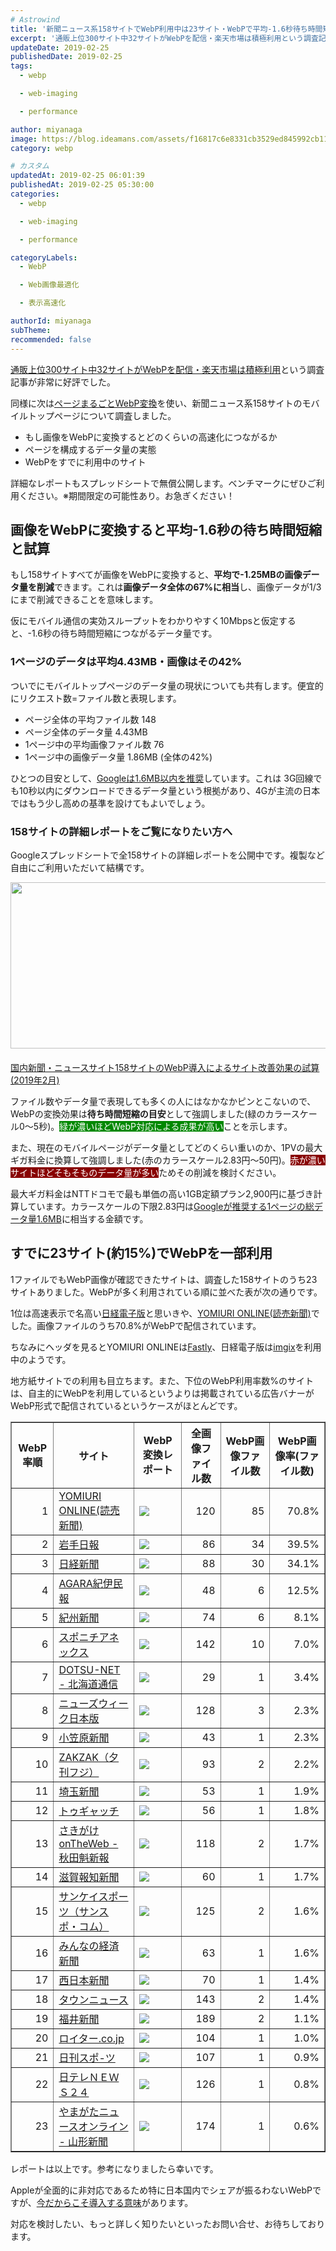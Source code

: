 ```yaml
---
# Astrowind
title: '新聞ニュース系158サイトでWebP利用中は23サイト・WebPで平均-1.6秒待ち時間短縮と試算・レポート無料公開'
excerpt: '通販上位300サイト中32サイトがWebPを配信・楽天市場は積極利用という調査記...'
updateDate: 2019-02-25
publishedDate: 2019-02-25
tags: 
  - webp

  - web-imaging

  - performance

author: miyanaga
image: https://blog.ideamans.com/assets/f16817c6e8331cb3529ed845992cb11252c73ad7.png
category: webp

# カスタム
updatedAt: 2019-02-25 06:01:39
publishedAt: 2019-02-25 05:30:00
categories: 
  - webp

  - web-imaging

  - performance

categoryLabels: 
  - WebP

  - Web画像最適化

  - 表示高速化

authorId: miyanaga
subTheme: 
recommended: false
---
```


[通販上位300サイト中32サイトがWebPを配信・楽天市場は積極利用](/2019/02/30011webp.html)という調査記事が非常に好評でした。

同様に次は[ページまるごとWebP変換](https://sim.lightfile.net/webp/)を使い、新聞ニュース系158サイトのモバイルトップページについて調査しました。

* もし画像をWebPに変換するとどのくらいの高速化につながるか
* ページを構成するデータ量の実態
* WebPをすでに利用中のサイト

詳細なレポートもスプレッドシートで無償公開します。ベンチマークにぜひご利用ください。※期間限定の可能性あり。お急ぎください！

## 画像をWebPに変換すると平均-1.6秒の待ち時間短縮と試算

もし158サイトすべてが画像をWebPに変換すると、**平均で-1.25MBの画像データ量を削減**できます。これは**画像データ全体の67%に相当**し、画像データが1/3にまで削減できることを意味します。

仮にモバイル通信の実効スループットをわかりやすく10Mbpsと仮定すると、-1.6秒の待ち時間短縮につながるデータ量です。

### 1ページのデータは平均4.43MB・画像はその42%

ついでにモバイルトップページのデータ量の現状についても共有します。便宜的にリクエスト数=ファイル数と表現します。

* ページ全体の平均ファイル数 148
* ページ全体のデータ量 4.43MB
* 1ページ中の平均画像ファイル数 76
* 1ページ中の画像データ量 1.86MB (全体の42%)

ひとつの目安として、[Googleは1.6MB以内を推奨](https://developers.google.com/web/tools/lighthouse/audits/network-payloads)しています。これは
3G回線でも10秒以内にダウンロードできるデータ量という根拠があり、4Gが主流の日本ではもう少し高めの基準を設けてもよいでしょう。

### 158サイトの詳細レポートをご覧になりたい方へ

Googleスプレッドシートで全158サイトの詳細レポートを公開中です。複製など自由にご利用いただいて結構です。

<a href="https://docs.google.com/spreadsheets/d/1J3DwXzSK35aSgK0BTdsss9trlVDJ6JofmtgQeIpfHT8/edit?usp=sharing" onclick="ga('send','event','report','view','news-webp',1)"> <img src="https://blog.ideamans.com/assets_c/2019/02/f16817c6e8331cb3529ed845992cb11252c73ad7-thumb-600xauto-937.png" width="600" height="266" class="mt-image-center" style="text-align: center; display: block; margin: 0 auto 20px;" /></a>

<a href="https://docs.google.com/spreadsheets/d/1J3DwXzSK35aSgK0BTdsss9trlVDJ6JofmtgQeIpfHT8/edit?usp=sharing"  onclick="ga('send','event','report','view','news-webp',1)">国内新聞・ニュースサイト158サイトのWebP導入によるサイト改善効果の試算(2019年2月)</a>

ファイル数やデータ量で表現しても多くの人にはなかなかピンとこないので、WebPの変換効果は**待ち時間短縮の目安**として強調しました(緑のカラースケール0〜5秒)。<span style="background-color: #008800; color: white">緑が濃いほどWebP対応による成果が高い</span>ことを示します。

また、現在のモバイルページがデータ量としてどのくらい重いのか、1PVの最大ギガ料金に換算して強調しました(赤のカラースケール2.83円〜50円)。<span style="background-color: #880000; color: white">赤が濃いサイトほどそもそものデータ量が多い</span>ためその削減を検討ください。

最大ギガ料金はNTTドコモで最も単価の高い1GB定額プラン2,900円に基づき計算しています。カラースケールの下限2.83円は[Googleが推奨する1ページの総データ量1.6MB](https://developers.google.com/web/tools/lighthouse/audits/network-payloads)に相当する金額です。

## すでに23サイト(約15%)でWebPを一部利用

1ファイルでもWebP画像が確認できたサイトは、調査した158サイトのうち23サイトありました。WebPが多く利用されている順に並べた表が次の通りです。

1位は高速表示で名高い[日経電子版](https://www.nikkei.com/)と思いきや、[YOMIURI ONLINE(読売新聞)](https://www.yomiuri.co.jp/)でした。画像ファイルのうち70.8%がWebPで配信されています。

ちなみにヘッダを見るとYOMIURI ONLINEは[Fastly](https://www.fastly.com/)、日経電子版は[imgix](https://www.imgix.com/)を利用中のようです。

地方紙サイトでの利用も目立ちます。また、下位のWebP利用率数%のサイトは、自主的にWebPを利用しているというよりは掲載されている広告バナーがWebP形式で配信されているというケースがほとんどです。

<table border="1" cellpadding="5" cellspacing="0" class="tablestyle">
<thead>
<tr>
<th>WebP率順</th>
<th>サイト</th>
<th>WebP変換レポート</th>
<th>全画像ファイル数</th>
<th>WebP画像ファイル数</th>
<th>WebP画像率(ファイル数)</th>
</tr>
</thead>
<tbody>
<tr>
<td style="text-align: right">1</td>
<td style="text-align: left"><a href="https://www.yomiuri.co.jp/">YOMIURI ONLINE(読売新聞)</a></td>
<td style="text-align: left"><a href="https://sim.lightfile.net/webp/reports/news-c6cce3e1-9de1-424f-82a8-6efa570ba582"><img src="https://sim.lightfile.net/_resources/news-c6cce3e1-9de1-424f-82a8-6efa570ba582/thumbnail.png" style="max-width: 120px"></a></td>
<td style="text-align: right">120</td>
<td style="text-align: right">85</td>
<td style="text-align: right">70.8%</td>
</tr>
<tr>
<td style="text-align: right">2</td>
<td style="text-align: left"><a href="https://www.iwate-np.co.jp/">岩手日報</a></td>
<td style="text-align: left"><a href="https://sim.lightfile.net/webp/reports/news-a0e30da6-ebb1-4c28-b4f9-bf0b36e0d944"><img src="https://sim.lightfile.net/_resources/news-a0e30da6-ebb1-4c28-b4f9-bf0b36e0d944/thumbnail.png" style="max-width: 120px"></a></td>
<td style="text-align: right">86</td>
<td style="text-align: right">34</td>
<td style="text-align: right">39.5%</td>
</tr>
<tr>
<td style="text-align: right">3</td>
<td style="text-align: left"><a href="https://www.nikkei.com/">日経新聞</a></td>
<td style="text-align: left"><a href="https://sim.lightfile.net/webp/reports/news-7d1eb3a7-6921-4cba-8113-05c8c74c1802"><img src="https://sim.lightfile.net/_resources/news-7d1eb3a7-6921-4cba-8113-05c8c74c1802/thumbnail.png" style="max-width: 120px"></a></td>
<td style="text-align: right">88</td>
<td style="text-align: right">30</td>
<td style="text-align: right">34.1%</td>
</tr>
<tr>
<td style="text-align: right">4</td>
<td style="text-align: left"><a href="http://www.agara.co.jp/">AGARA紀伊民報</a></td>
<td style="text-align: left"><a href="https://sim.lightfile.net/webp/reports/news-c9d5b31c-741c-4f67-953d-b061269520b4"><img src="https://sim.lightfile.net/_resources/news-c9d5b31c-741c-4f67-953d-b061269520b4/thumbnail.png" style="max-width: 120px"></a></td>
<td style="text-align: right">48</td>
<td style="text-align: right">6</td>
<td style="text-align: right">12.5%</td>
</tr>
<tr>
<td style="text-align: right">5</td>
<td style="text-align: left"><a href="https://blog.goo.ne.jp/ks-press">紀州新聞</a></td>
<td style="text-align: left"><a href="https://sim.lightfile.net/webp/reports/news-6a370358-07fb-4733-bc5e-8e275c75d12e"><img src="https://sim.lightfile.net/_resources/news-6a370358-07fb-4733-bc5e-8e275c75d12e/thumbnail.png" style="max-width: 120px"></a></td>
<td style="text-align: right">74</td>
<td style="text-align: right">6</td>
<td style="text-align: right">8.1%</td>
</tr>
<tr>
<td style="text-align: right">6</td>
<td style="text-align: left"><a href="https://www.sponichi.co.jp/">スポニチアネックス</a></td>
<td style="text-align: left"><a href="https://sim.lightfile.net/webp/reports/news-46584649-dad8-40f0-98b9-717d530aa845"><img src="https://sim.lightfile.net/_resources/news-46584649-dad8-40f0-98b9-717d530aa845/thumbnail.png" style="max-width: 120px"></a></td>
<td style="text-align: right">142</td>
<td style="text-align: right">10</td>
<td style="text-align: right">7.0%</td>
</tr>
<tr>
<td style="text-align: right">7</td>
<td style="text-align: left"><a href="https://dotsu.co.jp/">DOTSU-NET - 北海道通信</a></td>
<td style="text-align: left"><a href="https://sim.lightfile.net/webp/reports/news-60216026-f165-4c73-8e15-da587a13d270"><img src="https://sim.lightfile.net/_resources/news-60216026-f165-4c73-8e15-da587a13d270/thumbnail.png" style="max-width: 120px"></a></td>
<td style="text-align: right">29</td>
<td style="text-align: right">1</td>
<td style="text-align: right">3.4%</td>
</tr>
<tr>
<td style="text-align: right">8</td>
<td style="text-align: left"><a href="https://www.newsweekjapan.jp/">ニューズウィーク日本版</a></td>
<td style="text-align: left"><a href="https://sim.lightfile.net/webp/reports/news-a0eb2c4c-ce0f-4496-88b2-ea68b09e1682"><img src="https://sim.lightfile.net/_resources/news-a0eb2c4c-ce0f-4496-88b2-ea68b09e1682/thumbnail.png" style="max-width: 120px"></a></td>
<td style="text-align: right">128</td>
<td style="text-align: right">3</td>
<td style="text-align: right">2.3%</td>
</tr>
<tr>
<td style="text-align: right">9</td>
<td style="text-align: left"><a href="http://www.ogpress.com/">小笠原新聞</a></td>
<td style="text-align: left"><a href="https://sim.lightfile.net/webp/reports/news-9774996a-7a25-4ebe-bc32-387b02307ade"><img src="https://sim.lightfile.net/_resources/news-9774996a-7a25-4ebe-bc32-387b02307ade/thumbnail.png" style="max-width: 120px"></a></td>
<td style="text-align: right">43</td>
<td style="text-align: right">1</td>
<td style="text-align: right">2.3%</td>
</tr>
<tr>
<td style="text-align: right">10</td>
<td style="text-align: left"><a href="http://www.zakzak.co.jp/sports/sports.htm">ZAKZAK（夕刊フジ）</a></td>
<td style="text-align: left"><a href="https://sim.lightfile.net/webp/reports/news-0dcbea61-0252-4162-aee8-e62ddf639c86"><img src="https://sim.lightfile.net/_resources/news-0dcbea61-0252-4162-aee8-e62ddf639c86/thumbnail.png" style="max-width: 120px"></a></td>
<td style="text-align: right">93</td>
<td style="text-align: right">2</td>
<td style="text-align: right">2.2%</td>
</tr>
<tr>
<td style="text-align: right">11</td>
<td style="text-align: left"><a href="https://www.saitama-np.co.jp/">埼玉新聞</a></td>
<td style="text-align: left"><a href="https://sim.lightfile.net/webp/reports/news-8f6be0a4-2bb4-4ddb-8ae5-ba2a3817fd30"><img src="https://sim.lightfile.net/_resources/news-8f6be0a4-2bb4-4ddb-8ae5-ba2a3817fd30/thumbnail.png" style="max-width: 120px"></a></td>
<td style="text-align: right">53</td>
<td style="text-align: right">1</td>
<td style="text-align: right">1.9%</td>
</tr>
<tr>
<td style="text-align: right">12</td>
<td style="text-align: left"><a href="https://togech.jp/">トゥギャッチ</a></td>
<td style="text-align: left"><a href="https://sim.lightfile.net/webp/reports/news-6f21b5a7-d3a1-45b4-acb4-11695b14ede2"><img src="https://sim.lightfile.net/_resources/news-6f21b5a7-d3a1-45b4-acb4-11695b14ede2/thumbnail.png" style="max-width: 120px"></a></td>
<td style="text-align: right">56</td>
<td style="text-align: right">1</td>
<td style="text-align: right">1.8%</td>
</tr>
<tr>
<td style="text-align: right">13</td>
<td style="text-align: left"><a href="https://www.sakigake.jp/">さきがけonTheWeb - 秋田魁新報</a></td>
<td style="text-align: left"><a href="https://sim.lightfile.net/webp/reports/news-ab3d0088-f369-421b-b75c-bfb3b7e4a78f"><img src="https://sim.lightfile.net/_resources/news-ab3d0088-f369-421b-b75c-bfb3b7e4a78f/thumbnail.png" style="max-width: 120px"></a></td>
<td style="text-align: right">118</td>
<td style="text-align: right">2</td>
<td style="text-align: right">1.7%</td>
</tr>
<tr>
<td style="text-align: right">14</td>
<td style="text-align: left"><a href="http://www.shigahochi.co.jp/">滋賀報知新聞</a></td>
<td style="text-align: left"><a href="https://sim.lightfile.net/webp/reports/news-0029946d-ae1d-4d3b-a10f-569308025cc1"><img src="https://sim.lightfile.net/_resources/news-0029946d-ae1d-4d3b-a10f-569308025cc1/thumbnail.png" style="max-width: 120px"></a></td>
<td style="text-align: right">60</td>
<td style="text-align: right">1</td>
<td style="text-align: right">1.7%</td>
</tr>
<tr>
<td style="text-align: right">15</td>
<td style="text-align: left"><a href="https://www.sanspo.com/">サンケイスポーツ（サンスポ・コム）</a></td>
<td style="text-align: left"><a href="https://sim.lightfile.net/webp/reports/news-362e6958-3351-45ca-bd5a-902c0b22c2af"><img src="https://sim.lightfile.net/_resources/news-362e6958-3351-45ca-bd5a-902c0b22c2af/thumbnail.png" style="max-width: 120px"></a></td>
<td style="text-align: right">125</td>
<td style="text-align: right">2</td>
<td style="text-align: right">1.6%</td>
</tr>
<tr>
<td style="text-align: right">16</td>
<td style="text-align: left"><a href="https://minkei.net/">みんなの経済新聞</a></td>
<td style="text-align: left"><a href="https://sim.lightfile.net/webp/reports/news-aabbe8ca-1606-4fd0-9695-20120f861a43"><img src="https://sim.lightfile.net/_resources/news-aabbe8ca-1606-4fd0-9695-20120f861a43/thumbnail.png" style="max-width: 120px"></a></td>
<td style="text-align: right">63</td>
<td style="text-align: right">1</td>
<td style="text-align: right">1.6%</td>
</tr>
<tr>
<td style="text-align: right">17</td>
<td style="text-align: left"><a href="https://www.nishinippon.co.jp/">西日本新聞</a></td>
<td style="text-align: left"><a href="https://sim.lightfile.net/webp/reports/news-e8132271-4778-45e2-b56b-a6bf2cb26263"><img src="https://sim.lightfile.net/_resources/news-e8132271-4778-45e2-b56b-a6bf2cb26263/thumbnail.png" style="max-width: 120px"></a></td>
<td style="text-align: right">70</td>
<td style="text-align: right">1</td>
<td style="text-align: right">1.4%</td>
</tr>
<tr>
<td style="text-align: right">18</td>
<td style="text-align: left"><a href="https://www.townnews.co.jp/i/">タウンニュース</a></td>
<td style="text-align: left"><a href="https://sim.lightfile.net/webp/reports/news-7b014ef7-c091-4591-ad53-cdd02ff89b81"><img src="https://sim.lightfile.net/_resources/news-7b014ef7-c091-4591-ad53-cdd02ff89b81/thumbnail.png" style="max-width: 120px"></a></td>
<td style="text-align: right">143</td>
<td style="text-align: right">2</td>
<td style="text-align: right">1.4%</td>
</tr>
<tr>
<td style="text-align: right">19</td>
<td style="text-align: left"><a href="https://www.fukuishimbun.co.jp/">福井新聞</a></td>
<td style="text-align: left"><a href="https://sim.lightfile.net/webp/reports/news-5d21ef5d-418c-4d78-ba0d-9a8329bb5a48"><img src="https://sim.lightfile.net/_resources/news-5d21ef5d-418c-4d78-ba0d-9a8329bb5a48/thumbnail.png" style="max-width: 120px"></a></td>
<td style="text-align: right">189</td>
<td style="text-align: right">2</td>
<td style="text-align: right">1.1%</td>
</tr>
<tr>
<td style="text-align: right">20</td>
<td style="text-align: left"><a href="https://jp.reuters.com/">ロイター.co.jp</a></td>
<td style="text-align: left"><a href="https://sim.lightfile.net/webp/reports/news-60c3e298-33ed-4ae9-b3a3-c314399c9e4f"><img src="https://sim.lightfile.net/_resources/news-60c3e298-33ed-4ae9-b3a3-c314399c9e4f/thumbnail.png" style="max-width: 120px"></a></td>
<td style="text-align: right">104</td>
<td style="text-align: right">1</td>
<td style="text-align: right">1.0%</td>
</tr>
<tr>
<td style="text-align: right">21</td>
<td style="text-align: left"><a href="https://www.nikkansports.com/">日刊スポ-ツ</a></td>
<td style="text-align: left"><a href="https://sim.lightfile.net/webp/reports/news-59040f5d-7c66-4c52-b856-e9275a282b44"><img src="https://sim.lightfile.net/_resources/news-59040f5d-7c66-4c52-b856-e9275a282b44/thumbnail.png" style="max-width: 120px"></a></td>
<td style="text-align: right">107</td>
<td style="text-align: right">1</td>
<td style="text-align: right">0.9%</td>
</tr>
<tr>
<td style="text-align: right">22</td>
<td style="text-align: left"><a href="http://www.news24.jp/">日テレＮＥＷＳ２４</a></td>
<td style="text-align: left"><a href="https://sim.lightfile.net/webp/reports/news-96f39912-dee7-45e4-b5ae-6676c211f44e"><img src="https://sim.lightfile.net/_resources/news-96f39912-dee7-45e4-b5ae-6676c211f44e/thumbnail.png" style="max-width: 120px"></a></td>
<td style="text-align: right">126</td>
<td style="text-align: right">1</td>
<td style="text-align: right">0.8%</td>
</tr>
<tr>
<td style="text-align: right">23</td>
<td style="text-align: left"><a href="http://yamagata-np.jp/">やまがたニュースオンライン - 山形新聞</a></td>
<td style="text-align: left"><a href="https://sim.lightfile.net/webp/reports/news-0f42e458-bd77-49a4-9984-0aef9f8c8984"><img src="https://sim.lightfile.net/_resources/news-0f42e458-bd77-49a4-9984-0aef9f8c8984/thumbnail.png" style="max-width: 120px"></a></td>
<td style="text-align: right">174</td>
<td style="text-align: right">1</td>
<td style="text-align: right">0.6%</td>
</tr>
</tbody>
</table>

レポートは以上です。参考になりましたら幸いです。

Appleが全面的に非対応であるため特に日本国内でシェアが振るわないWebPですが、[今だからこそ導入する意味](/2019/02/iphonewebp.html)があります。

対応を検討したい、もっと詳しく知りたいといったお問い合せ、お待ちしております。


